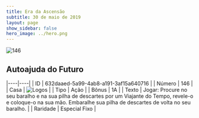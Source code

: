 ```yaml
---
title: Era da Ascensão
subtitle: 30 de maio de 2019
layout: page
show_sidebar: false
hero_image: ../hero.png
---
```


![146](https://cdn.keyforgegame.com/media/card_front/pt/435_146_GV7W4JP774FM_pt.png)

## Autoajuda do Futuro

|----|----|
| ID | 632daaed-5a99-4ab8-a191-3af15a640716 |
| Número | 146 |
| Casa | ![Logos](https://archonarcana.com/images/thumb/c/ce/Logos.png/22px-Logos.png "Logos") |
| Tipo | Ação |
| Bônus | 1A |
| Texto | Jogar: Procure no seu baralho e na sua pilha de descartes por um Viajante do Tempo, revele-o e coloque-o na sua mão. Embaralhe sua pilha de descartes de volta no seu baralho. |
| Raridade | Especial Fixo |
